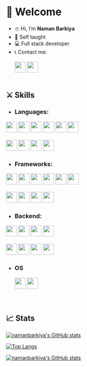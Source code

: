 # :star2: Welcome

-   :snowman: Hi, I’m **Naman Barkiya**
-   :rocket: Self taught
-   :computer: Full stack developer
-   :telephone_receiver: Contact me:
    <br></br>
    <code><a href="https://mail.google.com/mail/?view=cm&fs=1&to=naman.barkiya02@gmail.com" target="_blank"><img height="30" src="https://img.shields.io/badge/Gmail-D14836?style=for-the-badge&logo=gmail&logoColor=white"></a></code>
    <code><a  href="https://www.linkedin.com/in/naman-barkiya-015323200/"><img height="30" src="https://img.shields.io/badge/LinkedIn-0077B5?style=for-the-badge&logo=linkedin&logoColor=white"></a></code>
    <br></br>

## :crossed_swords: Skills

-   ### Languages:

<code><img height="30" src="https://img.shields.io/badge/JavaScript-323330?style=for-the-badge&logo=javascript&logoColor=F7DF1E"></code>
<code><img height="30" src="https://img.shields.io/badge/TypeScript-007ACC?style=for-the-badge&logo=typescript&logoColor=white"></code>
<code><img height="30" src="https://img.shields.io/badge/CSS3-1572B6?style=for-the-badge&logo=css3&logoColor=white"></code>
<code><img height="30" src="https://img.shields.io/badge/HTML5-E34F26?style=for-the-badge&logo=html5&logoColor=white"></code>
<code><img height="30" src="https://img.shields.io/badge/Java-ED8B00?style=for-the-badge&logo=java&logoColor=white"></code>
<code><img height="30" src="https://img.shields.io/badge/json-5E5C5C?style=for-the-badge&logo=json&logoColor=white"></code>
<br></br>
<code><img height="30" src="https://img.shields.io/badge/Python-FFD43B?style=for-the-badge&logo=python&logoColor=blue"></code>
<code><img height="30" src="https://img.shields.io/badge/C-00599C?style=for-the-badge&logo=c&logoColor=white"></code>
<code><img height="30" src="https://img.shields.io/badge/Kotlin-0095D5?&style=for-the-badge&logo=kotlin&logoColor=white"></code>
<code><img height="30" src="https://img.shields.io/badge/C%2B%2B-00599C?style=for-the-badge&logo=c%2B%2B&logoColor=white"></code>

-   ### Frameworks:

<code><img height="30" src="https://img.shields.io/badge/React-20232A?style=for-the-badge&logo=react&logoColor=61DAFB"></code>
<code><img height="30" src="https://img.shields.io/badge/Node.js-339933?style=for-the-badge&logo=nodedotjs&logoColor=white"></code>
<code><img height="30" src="https://img.shields.io/badge/next.js-000000?style=for-the-badge&logo=nextdotjs&logoColor=white"></code>
<code><img height="30" src="https://img.shields.io/badge/nestjs-E0234E?style=for-the-badge&logo=nestjs&logoColor=white"></code>
<code><img height="30" src="https://img.shields.io/badge/React_Native-20232A?style=for-the-badge&logo=react&logoColor=61DAFB"></code>
<code><img height="30" src="https://img.shields.io/badge/Angular-DD0031?style=for-the-badge&logo=angular&logoColor=white"></code>
<br></br>
<code><img height="30" src="https://img.shields.io/badge/Redux-593D88?style=for-the-badge&logo=redux&logoColor=white"></code>
<code><img height="30" src="https://img.shields.io/badge/Material%20UI-007FFF?style=for-the-badge&logo=mui&logoColor=white"></code>
<code><img height="30" src="https://img.shields.io/badge/Socket.io-010101?&style=for-the-badge&logo=Socket.io&logoColor=white"></code>
<code><img height="30" src="https://img.shields.io/badge/Bootstrap-563D7C?style=for-the-badge&logo=bootstrap&logoColor=white"></code>

-   ### Backend:

<code><img height="30" src="https://img.shields.io/badge/MongoDB-4EA94B?style=for-the-badge&logo=mongodb&logoColor=white"></code>
<code><img height="30" src="https://img.shields.io/badge/GraphQl-E10098?style=for-the-badge&logo=graphql&logoColor=white"></code>
<code><img height="30" src="https://img.shields.io/badge/Apollo%20GraphQL-311C87?&style=for-the-badge&logo=Apollo%20GraphQL&logoColor=white"></code>
<code><img height="30" src="https://img.shields.io/badge/Express.js-000000?style=for-the-badge&logo=express&logoColor=white"></code>
<br></br>
<code><img height="30" src="https://img.shields.io/badge/JWT-000000?style=for-the-badge&logo=JSON%20web%20tokens&logoColor=white"></code>
<code><img height="30" src="https://img.shields.io/badge/firebase-ffca28?style=for-the-badge&logo=firebase&logoColor=black"></code>
<code><img height="30" src="https://img.shields.io/badge/PostgreSQL-316192?style=for-the-badge&logo=postgresql&logoColor=white"></code>
<code><img height="30" src="https://img.shields.io/badge/MySQL-005C84?style=for-the-badge&logo=mysql&logoColor=white"></code>

-   ### OS
    <code><img height="30" src="https://img.shields.io/badge/Ubuntu-E95420?style=for-the-badge&logo=ubuntu&logoColor=white"></code>
    <code><img height="30" src="https://img.shields.io/badge/Windows-0078D6?style=for-the-badge&logo=windows&logoColor=white"></code>  
    <br></br>

## :chart_with_upwards_trend: Stats

[![namanbarkiya's GitHub stats](https://github-readme-stats.vercel.app/api?username=namanbarkiya&count_private=true&show_icons=true&theme=radical&hide_border=true&custom_title=namanbarkiya)](https://github.com/namanbarkiya)

[![Top Langs](https://github-readme-stats.vercel.app/api/top-langs/?username=namanbarkiya&layout=compact&theme=radical&hide_border=true&custom_title=Languages)](https://github.com/namanbarkiya)

[![namanbarkiya's GitHub stats](https://github-profile-summary-cards.vercel.app/api/cards/profile-details?username=namanbarkiya&theme=radical&hide_border=true)](https://github.com/namanbarkiya)

<!-- [![namanbarkiya's GitHub stats](https://activity-graph.herokuapp.com/graph?username=namanbarkiya&theme=minimal&hide_border=true&custom_title=Contribution%20Graph)](https://github.com/namanbarkiya) -->

<!---
namanbarkiya/namanbarkiya is a ✨ special ✨ repository because its `README.md` (this file) appears on your GitHub profile.
You can click the Preview link to take a look at your changes.
--->
